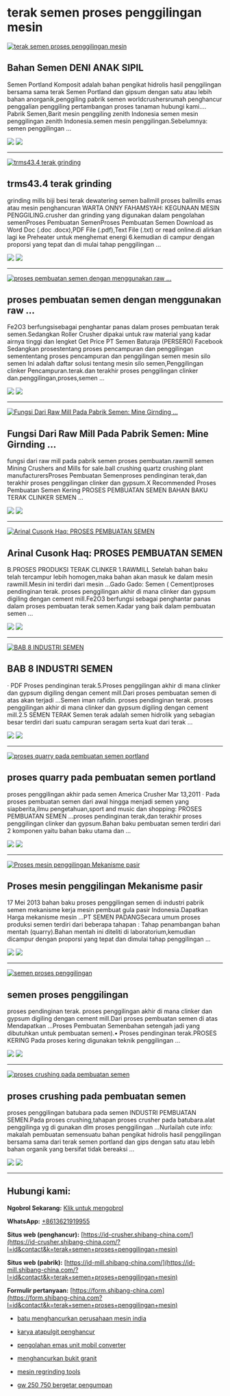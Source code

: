 # terak semen proses penggilingan mesin

<a href="https://swt.shibang-china.com/?l=id&img&k=terak+semen+proses+penggilingan+mesin" target="_blank">![terak semen proses penggilingan mesin](http://static.shibang-china.com/all-800x300/1301.jpg)</a>

## Bahan Semen DENI ANAK SIPIL
Semen Portland Komposit adalah bahan pengikat hidrolis hasil penggilingan bersama sama terak Semen Portland dan gipsum dengan satu atau lebih bahan anorganik,penggiling pabrik semen worldcrushersrumah penghancur penggalian penggiling pertambangan proses tanaman hubungi kami.… Pabrik Semen,Barit mesin penggiling zenith Indonesia semen mesin penggilingan zenith Indonesia.semen mesin penggilingan.Sebelumnya: semen penggilingan …


<a href="https://whatsapp.shibangsoft.com/WhatsApp.php" target="_blank" title="WhatsApp">![](http://static.shibang-china.com/icon/whatsapp.png)</a> <a href="https://swt.shibang-china.com/?l=id&icon&k=terak+semen+proses+penggilingan+mesin" target="_blank">![](http://static.shibang-china.com/icon/chat-id.png)</a>

---

<a href="https://swt.shibang-china.com/?l=id&img&k=terak+semen+proses+penggilingan+mesin" target="_blank">![trms43.4 terak grinding](http://static.shibang-china.com/all-800x300/1422.jpg)</a>

## trms43.4 terak grinding
grinding mills biji besi terak dewatering semen ballmill proses ballmills emas atau mesin penghancuran WARTA ONNY FAHAMSYAH: KEGUNAAN MESIN PENGGILING.crusher dan grinding yang digunakan dalam pengolahan semenProses Pembuatan SemenProses Pembuatan Semen Download as Word Doc (.doc .docx),PDF File (.pdf),Text File (.txt) or read online.di alirkan lagi ke Preheater untuk menghemat energi 6.kemudian di campur dengan proporsi yang tepat dan di mulai tahap penggilingan …


<a href="https://whatsapp.shibangsoft.com/WhatsApp.php" target="_blank" title="WhatsApp">![](http://static.shibang-china.com/icon/whatsapp.png)</a> <a href="https://swt.shibang-china.com/?l=id&icon&k=terak+semen+proses+penggilingan+mesin" target="_blank">![](http://static.shibang-china.com/icon/chat-id.png)</a>

---

<a href="https://swt.shibang-china.com/?l=id&img&k=terak+semen+proses+penggilingan+mesin" target="_blank">![proses pembuatan semen dengan menggunakan raw …](http://static.shibang-china.com/all-800x300/556.jpg)</a>

## proses pembuatan semen dengan menggunakan raw …
Fe2O3 berfungsisebagai penghantar panas dalam proses pembuatan terak semen.Sedangkan Roller Crusher dipakai untuk raw material yang kadar airnya tinggi dan lengket Get Price PT Semen Baturaja (PERSERO) Facebook Sedangkan prosestentang proses pencampuran dan penggilingan semententang proses pencampuran dan penggilingan semen mesin silo semen Ini adalah daftar solusi tentang mesin silo semen,Penggilingan clinker Pencampuran.terak.dan terakhir proses penggilingan clinker dan.penggilingan,proses,semen …


<a href="https://whatsapp.shibangsoft.com/WhatsApp.php" target="_blank" title="WhatsApp">![](http://static.shibang-china.com/icon/whatsapp.png)</a> <a href="https://swt.shibang-china.com/?l=id&icon&k=terak+semen+proses+penggilingan+mesin" target="_blank">![](http://static.shibang-china.com/icon/chat-id.png)</a>

---

<a href="https://swt.shibang-china.com/?l=id&img&k=terak+semen+proses+penggilingan+mesin" target="_blank">![Fungsi Dari Raw Mill Pada Pabrik Semen: Mine Girnding …](http://static.shibang-china.com/all-800x300/458.jpg)</a>

## Fungsi Dari Raw Mill Pada Pabrik Semen: Mine Girnding …
fungsi dari raw mill pada pabrik semen proses pembuatan.rawmill semen Mining Crushers and Mills for sale.ball crushing quartz crushing plant manufacturersProses Pembuatan Semenproses pendinginan terak,dan terakhir proses penggilingan clinker dan gypsum.X Recommended Proses Pembuatan Semen Kering PROSES PEMBUATAN SEMEN BAHAN BAKU TERAK CLINKER SEMEN …


<a href="https://whatsapp.shibangsoft.com/WhatsApp.php" target="_blank" title="WhatsApp">![](http://static.shibang-china.com/icon/whatsapp.png)</a> <a href="https://swt.shibang-china.com/?l=id&icon&k=terak+semen+proses+penggilingan+mesin" target="_blank">![](http://static.shibang-china.com/icon/chat-id.png)</a>

---

<a href="https://swt.shibang-china.com/?l=id&img&k=terak+semen+proses+penggilingan+mesin" target="_blank">![Arinal Cusonk Haq: PROSES PEMBUATAN SEMEN](http://static.shibang-china.com/all-800x300/831.jpg)</a>

## Arinal Cusonk Haq: PROSES PEMBUATAN SEMEN
B.PROSES PRODUKSI TERAK CLINKER 1.RAWMILL Setelah bahan baku telah tercampur lebih homogen,maka bahan akan masuk ke dalam mesin rawmill.Mesin ini terdiri dari mesin …Gado Gado: Semen ( Cement)proses pendinginan terak. proses penggilingan akhir di mana clinker dan gypsum digiling dengan cement mill.Fe2O3 berfungsi sebagai penghantar panas dalam proses pembuatan terak semen.Kadar yang baik dalam pembuatan semen …


<a href="https://whatsapp.shibangsoft.com/WhatsApp.php" target="_blank" title="WhatsApp">![](http://static.shibang-china.com/icon/whatsapp.png)</a> <a href="https://swt.shibang-china.com/?l=id&icon&k=terak+semen+proses+penggilingan+mesin" target="_blank">![](http://static.shibang-china.com/icon/chat-id.png)</a>

---

<a href="https://swt.shibang-china.com/?l=id&img&k=terak+semen+proses+penggilingan+mesin" target="_blank">![BAB 8 INDUSTRI SEMEN](http://static.shibang-china.com/all-800x300/514.jpg)</a>

## BAB 8 INDUSTRI SEMEN
· PDF Proses pendinginan terak.5.Proses penggilingan akhir di mana clinker dan gypsum digiling dengan cement mill.Dari proses pembuatan semen di atas akan terjadi …Semen iman rafidin. proses pendinginan terak. proses penggilingan akhir di mana clinker dan gypsum digiling dengan cement mill.2.5 SEMEN TERAK Semen terak adalah semen hidrolik yang sebagian besar terdiri dari suatu campuran seragam serta kuat dari terak …


<a href="https://whatsapp.shibangsoft.com/WhatsApp.php" target="_blank" title="WhatsApp">![](http://static.shibang-china.com/icon/whatsapp.png)</a> <a href="https://swt.shibang-china.com/?l=id&icon&k=terak+semen+proses+penggilingan+mesin" target="_blank">![](http://static.shibang-china.com/icon/chat-id.png)</a>

---

<a href="https://swt.shibang-china.com/?l=id&img&k=terak+semen+proses+penggilingan+mesin" target="_blank">![proses quarry pada pembuatan semen portland](http://static.shibang-china.com/all-800x300/1499.jpg)</a>

## proses quarry pada pembuatan semen portland
proses penggilingan akhir pada semen America Crusher Mar 13,2011 · Pada proses pembuatan semen dari awal hingga menjadi semen yang siapberita,ilmu pengetahuan,sport and music dan shopping: PROSES PEMBUATAN SEMEN …proses pendinginan terak,dan terakhir proses penggilingan clinker dan gypsum.Bahan baku pembuatan semen terdiri dari 2 komponen yaitu bahan baku utama dan …


<a href="https://whatsapp.shibangsoft.com/WhatsApp.php" target="_blank" title="WhatsApp">![](http://static.shibang-china.com/icon/whatsapp.png)</a> <a href="https://swt.shibang-china.com/?l=id&icon&k=terak+semen+proses+penggilingan+mesin" target="_blank">![](http://static.shibang-china.com/icon/chat-id.png)</a>

---

<a href="https://swt.shibang-china.com/?l=id&img&k=terak+semen+proses+penggilingan+mesin" target="_blank">![Proses mesin penggilingan Mekanisme pasir](http://static.shibang-china.com/all-800x300/485.jpg)</a>

## Proses mesin penggilingan Mekanisme pasir
17 Mei 2013 bahan baku proses penggilingan semen di industri pabrik semen mekanisme kerja mesin pembuat gula pasir Indonesia.Dapatkan Harga mekanisme mesin …PT SEMEN PADANGSecara umum proses produksi semen terdiri dari beberapa tahapan : Tahap penambangan bahan mentah (quarry).Bahan mentah ini diteliti di laboratorium,kemudian dicampur dengan proporsi yang tepat dan dimulai tahap penggilingan …


<a href="https://whatsapp.shibangsoft.com/WhatsApp.php" target="_blank" title="WhatsApp">![](http://static.shibang-china.com/icon/whatsapp.png)</a> <a href="https://swt.shibang-china.com/?l=id&icon&k=terak+semen+proses+penggilingan+mesin" target="_blank">![](http://static.shibang-china.com/icon/chat-id.png)</a>

---

<a href="https://swt.shibang-china.com/?l=id&img&k=terak+semen+proses+penggilingan+mesin" target="_blank">![semen proses penggilingan](http://static.shibang-china.com/all-800x300/77.jpg)</a>

## semen proses penggilingan
proses pendinginan terak. proses penggilingan akhir di mana clinker dan gypsum digiling dengan cement mill.Dari proses pembuatan semen di atas Mendapatkan …Proses Pembuatan Semenbahan setengah jadi yang dibutuhkan untuk pembuatan semen).• Proses pendinginan terak.PROSES KERING Pada proses kering digunakan teknik penggilingan …


<a href="https://whatsapp.shibangsoft.com/WhatsApp.php" target="_blank" title="WhatsApp">![](http://static.shibang-china.com/icon/whatsapp.png)</a> <a href="https://swt.shibang-china.com/?l=id&icon&k=terak+semen+proses+penggilingan+mesin" target="_blank">![](http://static.shibang-china.com/icon/chat-id.png)</a>

---

<a href="https://swt.shibang-china.com/?l=id&img&k=terak+semen+proses+penggilingan+mesin" target="_blank">![proses crushing pada pembuatan semen](http://static.shibang-china.com/all-800x300/800.jpg)</a>

## proses crushing pada pembuatan semen
proses penggilingan batubara pada semen INDUSTRI PEMBUATAN SEMEN.Pada proses crushing,tahapan proses crusher pada batubara.alat penggilinga yg di gunakan dlm proses penggilingan …Nurlailah cute info: makalah pembuatan semensuatu bahan pengikat hidrolis hasil penggilingan bersama sama dari terak semen portland dan gips dengan satu atau lebih bahan organik yang bersifat tidak bereaksi …


<a href="https://whatsapp.shibangsoft.com/WhatsApp.php" target="_blank" title="WhatsApp">![](http://static.shibang-china.com/icon/whatsapp.png)</a> <a href="https://swt.shibang-china.com/?l=id&icon&k=terak+semen+proses+penggilingan+mesin" target="_blank">![](http://static.shibang-china.com/icon/chat-id.png)</a>

---
## Hubungi kami:

**Ngobrol Sekarang:** [Klik untuk mengobrol](https://swt.shibang-china.com?l=id&contact&k=terak+semen+proses+penggilingan+mesin)

**WhatsApp:**  [+8613621919955](https://whatsapp.shibangsoft.com/WhatsApp.php)

**Situs web (penghancur):** [https://id-crusher.shibang-china.com/](https://id-crusher.shibang-china.com/?l=id&contact&k=terak+semen+proses+penggilingan+mesin)

**Situs web (pabrik):** [https://id-mill.shibang-china.com/](https://id-mill.shibang-china.com/?l=id&contact&k=terak+semen+proses+penggilingan+mesin)

**Formulir pertanyaan:** [https://form.shibang-china.com](https://form.shibang-china.com?l=id&contact&k=terak+semen+proses+penggilingan+mesin)

* [batu menghancurkan perusahaan mesin india](../37/batu%20menghancurkan%20perusahaan%20mesin%20india.md)

* [karya atapulgit penghancur](../34/karya%20atapulgit%20penghancur.md)

* [pengolahan emas unit mobil converter](../32/pengolahan%20emas%20unit%20mobil%20converter.md)

* [menghancurkan bukit granit](../40/menghancurkan%20bukit%20granit.md)

* [mesin regrinding tools](../33/mesin%20regrinding%20tools.md)

* [gw 250 750 bergetar pengumpan](../31/gw%20250%20750%20bergetar%20pengumpan.md)